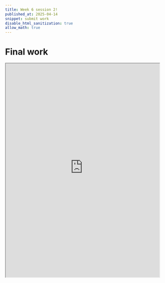 ```yaml
---
title: Week 6 session 2!
published_at: 2025-04-14
snippet: submit work
disable_html_sanitization: true
allow_math: true
---
```


# Final work

<iframe src="https://mopanvd-at2icon-25.deno.dev/" width="100%" height="700px"></iframe>